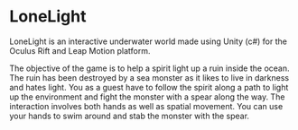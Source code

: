 # LoneLight

LoneLight is an interactive underwater world made using Unity (c#) for the Oculus Rift and Leap Motion platform. 

The objective of the game is to help a spirit light up a ruin inside the ocean. The ruin has been destroyed by a sea monster as it likes to live in darkness and hates light. You as a guest have to follow the spirit along a path to light up the environment and fight the monster with a spear along the way. The interaction involves both hands as well as spatial movement. You can use your hands to swim around and stab the monster with the spear.
